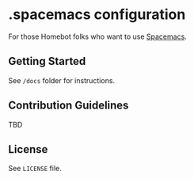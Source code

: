 # .spacemacs configuration

For those Homebot folks who want to use [Spacemacs](http://spacemacs.org).

## Getting Started

See `/docs` folder for instructions.

## Contribution Guidelines

TBD

## License

See `LICENSE` file.
